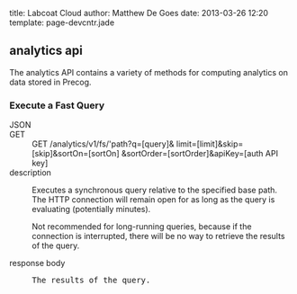 title: Labcoat Cloud
author: Matthew De Goes
date: 2013-03-26 12:20
template: page-devcntr.jade

<div>
<h2>analytics api</h2>
<p>The analytics API contains a variety of methods for computing analytics on data stored in Precog.</p>
<h3>Execute a Fast Query</h3>
<dl class="api-call-json">
    <dt class="button-json">JSON</dt>
    <dt class="m-title">GET</dt>
    <dd class="m-text">GET /analytics/v1/fs/<span class="tool-tip-path">'path</span>?q=<span class="tool-tip-query">[query]</span>&amp; limit=[limit]&amp;skip=[skip]&amp;sortOn=[sortOn] &amp;sortOrder=[sortOrder]&amp;apiKey=<span class="tool-tip-apikey">[auth API key]</span></dd>
    <dt class="d-title">description</dt>
    <dd class="d-text">
        <p>Executes a synchronous query relative to the specified base path. The HTTP connection will remain open for as long as the query is evaluating (potentially minutes).</p>
        <p>Not recommended for long-running queries, because if the connection is interrupted, there will be no way to retrieve the results of the query.</p>
    </dd>
    <dt class="r-title">response body</dt>
    <dd>
        <pre>
The results of the query.
</pre>
    </dd>
</dl>
</div>